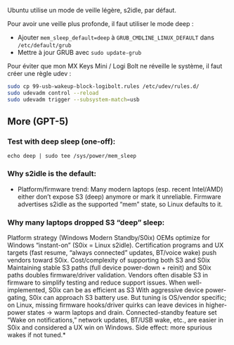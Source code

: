 Ubuntu utilise un mode de veille légère, s2idle, par défaut.

Pour avoir une veille plus profonde, il faut utiliser le mode deep :

- Ajouter `mem_sleep_default=deep` à `GRUB_CMDLINE_LINUX_DEFAULT` dans `/etc/default/grub`
- Mettre à jour GRUB avec `sudo update-grub`

Pour éviter que mon MX Keys Mini / Logi Bolt ne réveille le système, il faut créer une règle udev :

```bash
sudo cp 99-usb-wakeup-block-logibolt.rules /etc/udev/rules.d/
sudo udevadm control --reload
sudo udevadm trigger --subsystem-match=usb
```

## More (GPT-5)

### Test with deep sleep (one-off):

    echo deep | sudo tee /sys/power/mem_sleep

### Why s2idle is the default:
- Platform/firmware trend: Many modern laptops (esp. recent Intel/AMD) either don’t expose S3 (deep) anymore or mark it unreliable. Firmware advertises s2idle as the supported “mem” state, so Linux defaults to it.

### Why many laptops dropped S3 “deep” sleep:
Platform strategy (Windows Modern Standby/S0ix)
OEMs optimize for Windows “instant-on” (S0ix = Linux s2idle).
Certification programs and UX targets (fast resume, “always connected” updates, BT/voice wake) push vendors toward S0ix.
Cost/complexity of supporting both S3 and S0ix
Maintaining stable S3 paths (full device power-down + reinit) and S0ix paths doubles firmware/driver validation.
Vendors often disable S3 in firmware to simplify testing and reduce support issues.
When well-implemented, S0ix can be as efficient as S3
With aggressive device power-gating, S0ix can approach S3 battery use.
But tuning is OS/vendor specific; on Linux, missing firmware hooks/driver quirks can leave devices in higher-power states → warm laptops and drain.
Connected-standby feature set
“Wake on notifications,” network updates, BT/USB wake, etc., are easier in S0ix and considered a UX win on Windows.
Side effect: more spurious wakes if not tuned.*

